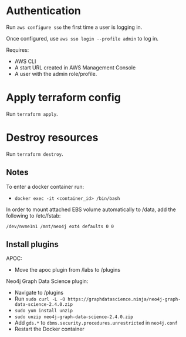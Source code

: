 # Authentication

Run `aws configure sso` the first time a user is logging in.

Once configured, use `aws sso login --profile admin` to log in.

Requires:

- AWS CLI
- A start URL created in AWS Management Console
- A user with the admin role/profile.

# Apply terraform config

Run `terraform apply`.

# Destroy resources

Run `terraform destroy`.

## Notes

To enter a docker container run:

- `docker exec -it <container_id> /bin/bash`

In order to mount attached EBS volume automatically to /data, add the following to /etc/fstab:

`/dev/nvme1n1 /mnt/neo4j ext4 defaults 0 0`

<EBS volume device name> <mount path> <file system type> <mount options> <dump frequency> <fsck order>

## Install plugins

APOC:

- Move the apoc plugin from /labs to /plugins

Neo4j Graph Data Science plugin:

- Navigate to /plugins
- Run `sudo curl -L -O https://graphdatascience.ninja/neo4j-graph-data-science-2.4.0.zip`
- `sudo yum install unzip`
- `sudo unzip neo4j-graph-data-science-2.4.0.zip`
- Add `gds.*` to `dbms.security.procedures.unrestricted` in `neo4j.conf`
- Restart the Docker container
